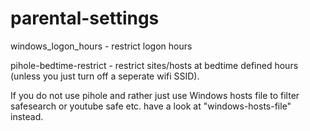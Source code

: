 # parental-settings

windows_logon_hours - restrict logon hours

pihole-bedtime-restrict - restrict sites/hosts at bedtime defined hours (unless you just turn off a seperate wifi SSID).

If you do not use pihole and rather just use Windows hosts file to filter safesearch or youtube safe etc. have a look at "windows-hosts-file" instead.